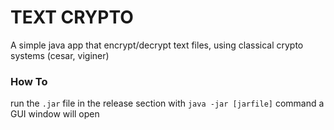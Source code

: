 # TEXT CRYPTO
A simple java app that encrypt/decrypt text files, using classical 
crypto systems (cesar, viginer)

### How To   
run the `.jar` file in the release section with `java -jar [jarfile]` command
a GUI window will open
